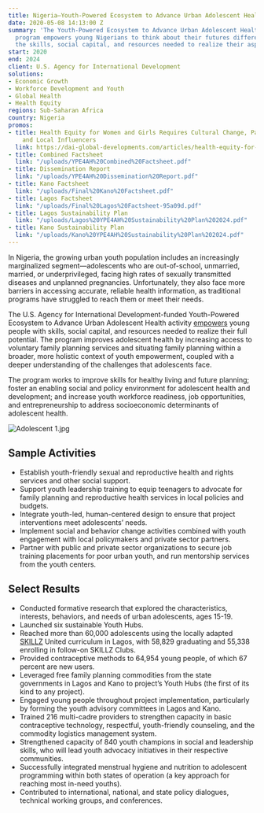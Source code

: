 ```yaml
---
title: Nigeria—Youth-Powered Ecosystem to Advance Urban Adolescent Health
date: 2020-05-08 14:13:00 Z
summary: 'The Youth-Powered Ecosystem to Advance Urban Adolescent Health and Well-Being
  program empowers young Nigerians to think about their futures differently and access
  the skills, social capital, and resources needed to realize their aspirations. '
start: 2020
end: 2024
client: U.S. Agency for International Development
solutions:
- Economic Growth
- Workforce Development and Youth
- Global Health
- Health Equity
regions: Sub-Saharan Africa
country: Nigeria
promos:
- title: Health Equity for Women and Girls Requires Cultural Change, Participation,
    and Local Influencers
  link: https://dai-global-developments.com/articles/health-equity-for-women-and-girls-requires-cultural-change-participation-and-local-influencers
- title: Combined Factsheet
  link: "/uploads/YPE4AH%20Combined%20Factsheet.pdf"
- title: Dissemination Report
  link: "/uploads/YPE4AH%20Dissemination%20Report.pdf"
- title: Kano Factsheet
  link: "/uploads/Final%20Kano%20Factsheet.pdf"
- title: Lagos Factsheet
  link: "/uploads/Final%20Lagos%20Factsheet-95a09d.pdf"
- title: Lagos Sustainability Plan
  link: "/uploads/Lagos%20YPE4AH%20Sustainability%20Plan%202024.pdf"
- title: Kano Sustainability Plan
  link: "/uploads/Kano%20YPE4AH%20Sustainability%20Plan%202024.pdf"
---
```


In Nigeria, the growing urban youth population includes an increasingly marginalized segment—adolescents who are out-of-school, unmarried, married, or underprivileged, facing high rates of sexually transmitted diseases and unplanned pregnancies. Unfortunately, they also face more barriers in accessing accurate, reliable health information, as traditional programs have struggled to reach them or meet their needs. 

The U.S. Agency for International Development-funded Youth-Powered Ecosystem to Advance Urban Adolescent Health activity [empowers](https://www.usaid.gov/nigeria/press-releases/usaid-takes-novel-approach-improving-adolescent-health) young people with skills, social capital, and resources needed to realize their full potential. The program improves adolescent health by increasing access to voluntary family planning services and situating family planning within a broader, more holistic context of youth empowerment, coupled with a deeper understanding of the challenges that adolescents face. 

The program works to improve skills for healthy living and future planning; foster an enabling social and policy environment for adolescent health and development; and increase youth workforce readiness, job opportunities, and entrepreneurship to address socioeconomic determinants of adolescent health. 

![Adolescent 1.jpg](/uploads/Adolescent%201.jpg)

## Sample Activities

* Establish youth-friendly sexual and reproductive health and rights services and other social support. 
* Support youth leadership training to equip teenagers to advocate for family planning and reproductive health services in local policies and budgets.
* Integrate youth-led, human-centered design to ensure that project interventions meet adolescents’ needs. 
* Implement social and behavior change activities combined with youth engagement with local policymakers and private sector partners.
* Partner with public and private sector organizations to secure job training placements for poor urban youth, and run mentorship services from the youth centers. 

## Select Results

* Conducted formative research that explored the characteristics, interests, behaviors, and needs of urban adolescents, ages 15-19.
* Launched six sustainable Youth Hubs.
* Reached more than 60,000 adolescents using the locally adapted [SKILLZ](https://borgenproject.org/tag/skillz-curriculum/) United curriculum in Lagos, with 58,829 graduating and 55,338 enrolling in follow-on SKILLZ Clubs.
* Provided contraceptive methods to 64,954 young people, of which 67 percent are new users.
* Leveraged free family planning commodities from the state governments in Lagos and Kano to project’s Youth Hubs (the first of its kind to any project).
* Engaged young people throughout project implementation, particularly by forming the youth advisory committees in Lagos and Kano.
* Trained 216 multi-cadre providers to strengthen capacity in basic contraceptive technology, respectful, youth-friendly counseling, and the commodity logistics management system.
* Strengthened capacity of 840 youth champions in social and leadership skills, who will lead youth advocacy initiatives in their respective communities.
* Successfully integrated menstrual hygiene and nutrition to adolescent programming within both states of operation (a key approach for reaching most in-need youths).
* Contributed to international, national, and state policy dialogues, technical working groups, and conferences.